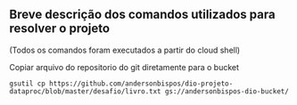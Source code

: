 
## Breve descrição dos comandos utilizados para resolver o projeto

(Todos os comandos foram executados a partir do cloud shell)

Copiar arquivo do repositorio do git diretamente para o bucket 

```
gsutil cp https://github.com/andersonbispos/dio-projeto-dataproc/blob/master/desafio/livro.txt gs://andersonbispos-dio-bucket/
```
